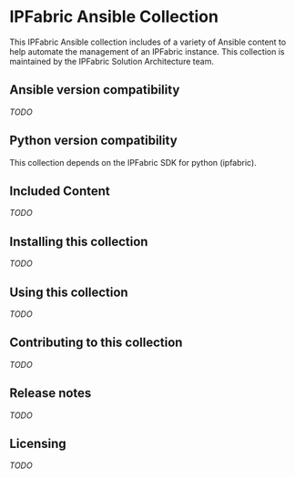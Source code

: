 # IPFabric Ansible Collection
This IPFabric Ansible collection includes of a variety of Ansible content to help automate the management of an IPFabric instance. This collection is maintained by the IPFabric Solution Architecture team.

## Ansible version compatibility
*TODO*

## Python version compatibility
This collection depends on the IPFabric SDK for python (ipfabric).

## Included Content
*TODO*

## Installing this collection
*TODO*

## Using this collection
*TODO*

## Contributing to this collection
*TODO*

## Release notes
*TODO*

## Licensing
*TODO*
